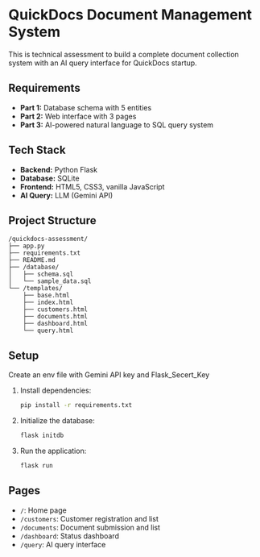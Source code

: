 # QuickDocs Document Management System

This is technical assessment to build a complete document collection system with an AI query interface for QuickDocs startup.

## Requirements

*   **Part 1:** Database schema with 5 entities
*   **Part 2:** Web interface with 3 pages
*   **Part 3:** AI-powered natural language to SQL query system

## Tech Stack

*   **Backend:** Python Flask
*   **Database:** SQLite
*   **Frontend:** HTML5, CSS3, vanilla JavaScript
*   **AI Query:** LLM (Gemini API)

## Project Structure

```
/quickdocs-assessment/
├── app.py
├── requirements.txt
├── README.md
├── /database/
│   ├── schema.sql
│   └── sample_data.sql
└── /templates/
    ├── base.html
    ├── index.html
    ├── customers.html
    ├── documents.html
    ├── dashboard.html
    └── query.html
```

## Setup
Create an env file with Gemini API key and Flask_Secert_Key
1.  Install dependencies:
    ```bash
    pip install -r requirements.txt
    ```
2.  Initialize the database:
    ```bash
    flask initdb
    ```
3.  Run the application:
    ```bash
    flask run
    ```

## Pages

*   `/`: Home page
*   `/customers`: Customer registration and list
*   `/documents`: Document submission and list
*   `/dashboard`: Status dashboard
*   `/query`: AI query interface
